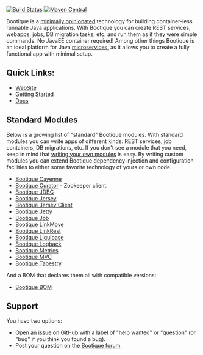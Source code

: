 [![Build Status](https://travis-ci.org/nhl/bootique.svg)](https://travis-ci.org/nhl/bootique)
[![Maven Central](https://maven-badges.herokuapp.com/maven-central/com.nhl.bootique/bootique/badge.svg)](https://maven-badges.herokuapp.com/maven-central/com.nhl.bootique/bootique/)

Bootique is a [minimally opinionated](https://medium.com/@andrus_a/bootique-a-minimally-opinionated-platform-for-modern-java-apps-644194c23872#.odwmsbnbh) technology for building container-less runnable Java applications. With Bootique you can create REST services, webapps, jobs, DB migration tasks, etc. and run them as if they were simple commands. No JavaEE container required! Among other things Bootique is an ideal platform for Java [microservices](http://martinfowler.com/articles/microservices.html), as it allows you to create a fully functional app with minimal setup.

## Quick Links:

* [WebSite](http://bootique.io)
* [Getting Started](http://bootique.io/docs/0/getting-started/index.html)
* [Docs](http://bootique.io/docs/0/bootique-docs/index.html)


## Standard Modules

Below is a growing list of "standard" Bootique modules. With standard modules you can write apps of different kinds: REST services, job containers, DB migrations, etc. If you don't see a module that you need, keep in mind that [writing your own modules](http://bootique.io/docs/0/bootique-docs/index.html#programming-modules) is easy. By writing custom modules you can extend Bootique dependency injection and configuration facilities to either some favorite technology of yours or own code.

* [Bootique Cayenne](https://github.com/nhl/bootique-cayenne)
* [Bootique Curator](https://github.com/nhl/bootique-curator) - Zookeeper client.
* [Bootique JDBC](https://github.com/nhl/bootique-jdbc)
* [Bootique Jersey](https://github.com/nhl/bootique-jersey)
* [Bootique Jersey Client](https://github.com/nhl/bootique-jersey-client)
* [Bootique Jetty](https://github.com/nhl/bootique-jetty)
* [Bootique Job](https://github.com/nhl/bootique-job)
* [Bootique LinkMove](https://github.com/nhl/bootique-linkmove)
* [Bootique LinkRest](https://github.com/nhl/bootique-linkrest)
* [Bootique Liquibase](https://github.com/nhl/bootique-liquibase)
* [Bootique Logback](https://github.com/nhl/bootique-logback)
* [Bootique Metrics](https://github.com/nhl/bootique-metrics)
* [Bootique MVC](https://github.com/nhl/bootique-mvc)
* [Bootique Tapestry](https://github.com/nhl/bootique-tapestry)

And a BOM that declares them all with compatible versions:

* [Bootique BOM](https://github.com/nhl/bootique-bom)

## Support

You have two options:
* [Open an issue](https://github.com/nhl/bootique/issues) on GitHub with a label of "help wanted" or "question" (or "bug" if you think you found a bug).
* Post your question on the [Bootique forum](https://groups.google.com/forum/#!forum/bootique-user).
